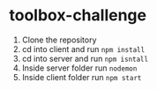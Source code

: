 # toolbox-challenge

1. Clone the repository
2. cd into client and run `npm install`
3. cd into server and run `npm isntall`
4. Inside server folder run `nodemon`
5. Inside client folder run `npm start`
